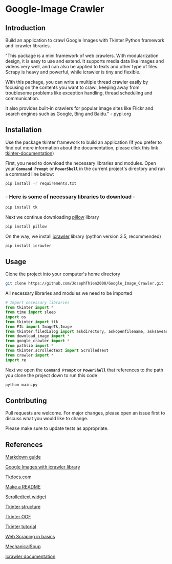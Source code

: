 # Google-Image Crawler

## <strong>Introduction</strong>

 Build an application to crawl Google Images with Tkinter Python framework and icrawler libraries.

 "This package is a mini framework of web crawlers. With modularization design, it is easy to use and extend. It supports media data like images and videos very well, and can also be applied to texts and other type of files. Scrapy is heavy and powerful, while icrawler is tiny and flexible.

With this package, you can write a multiple thread crawler easily by focusing on the contents you want to crawl, keeping away from troublesome problems like exception handling, thread scheduling and communication.

It also provides built-in crawlers for popular image sites like Flickr and search engines such as Google, Bing and Baidu." - pypi.org

 ## <strong>Installation</strong>

 Use the package tkinter framework to build an application (If you prefer to find out more information about the documentation, please click this link [tkinter-documentation](https://tkdocs.com/tutorial/install.html))

 First, you need to download the necessary libraries and modules. Open your <strong>`Command Prompt`</strong> or <strong>`PowerShell`</strong> in the current project's directory and run a command line below:

```bash
pip install -r requirements.txt
```

### <strong>- Here is some of necessary libraries to download -</strong>

 ```bash 
pip install tk
 ```

Next we continue downloading [pillow](https://pypi.org/project/Pillow/) library

```bash
pip install pillow
```

On the way, we install [icrawler](https://pypi.org/project/icrawler/) library (python version 3.5, recommended)

```bash
pip install icrawler
```

## <strong>Usage</strong>

Clone the project into your computer's home directory

```bash
git clone https://github.com/JosephThien2000/Google_Image_Crawler.git
```

All necessary libraries and modules we need to be imported

```python
# Import necessary libraries
from tkinter import *
from time import sleep
import os
from tkinter import ttk
from PIL import ImageTk,Image
from tkinter.filedialog import askdirectory, askopenfilename, asksaveasfilename
from download_image import *
from google_crawler import *
from pathlib import *
from tkinter.scrolledtext import ScrolledText
from crawler import *
import re
```
Next we open the <strong>`Command Prompt`</strong> or <strong>`PowerShell`</strong> that references to the path you clone the project down to run this code

```bash
python main.py
```
 
 ## <strong>Contributing</strong>

 Pull requests are welcome. For major changes, please open an issue first to discuss what you would like to change.

Please make sure to update tests as appropriate.

## <strong>References</strong>

[Markdown guide](https://www.ionos.com/digitalguide/websites/web-development/markdown/#:~:text=Markdown%20makes%20it%20especially%20easy,italicized%2C%20three%20asterisks%20are%20necessary.)

[Google Images with icrawler library](https://viblo.asia/p/download-a-bunch-of-images-from-google-with-icrawler-july-18-2020-3Q75wn89lWb)

[Tkdocs.com](https://tkdocs.com/tutorial/install.html)

[Make a README](https://www.makeareadme.com/)

[Scrolledtext widget](https://www.geeksforgeeks.org/python-tkinter-scrolledtext-widget/)

[Tkinter structure](https://stackoverflow.com/questions/17466561/best-way-to-structure-a-tkinter-application)

[Tkinter OOF](https://www.pythontutorial.net/tkinter/tkinter-object-oriented-frame/)

[Tkinter tutorial](https://realpython.com/python-gui-tkinter/#building-a-text-editor-example-app)

[Web Scraping in basics](https://realpython.com/python-web-scraping-practical-introduction/)

[MechanicalSoup](https://analyticsindiamag.com/mechanicalsoup-web-scraping-custom-dataset-tutorial/)

[Icrawler documentation](https://icrawler.readthedocs.io/en/latest/builtin.html#url-list-crawler)
